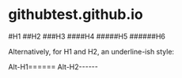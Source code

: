 # githubtest.github.io

#H1
##H2
###H3
####H4
#####H5
######H6

Alternatively, for H1 and H2, an underline-ish style:

Alt-H1======
Alt-H2------
